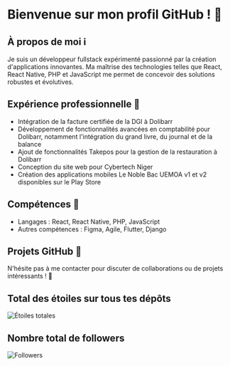 # Bienvenue sur mon profil GitHub ! 👋

## À propos de moi ℹ️
Je suis un développeur fullstack expérimenté passionné par la création d'applications innovantes. Ma maîtrise des technologies telles que React, React Native, PHP et JavaScript me permet de concevoir des solutions robustes et évolutives.

## Expérience professionnelle 💼
- Intégration de la facture certifiée de la DGI à Dolibarr
- Développement de fonctionnalités avancées en comptabilité pour Dolibarr, notamment l'intégration du grand livre, du journal et de la balance
- Ajout de fonctionnalités Takepos pour la gestion de la restauration à Dolibarr
- Conception du site web pour Cybertech Niger
- Création des applications mobiles Le Noble Bac UEMOA v1 et v2 disponibles sur le Play Store

## Compétences 🚀
- Langages : React, React Native, PHP, JavaScript
- Autres compétences : Figma, Agile, Flutter, Django

## Projets GitHub 🌟


N'hésite pas à me contacter pour discuter de collaborations ou de projets intéressants ! 📧

## Total des étoiles sur tous tes dépôts

![Étoiles totales](https://img.shields.io/github/stars/lepronet85?affiliations=OWNER&style=social)

## Nombre total de followers

![Followers](https://img.shields.io/github/followers/lepronet85?style=social)
